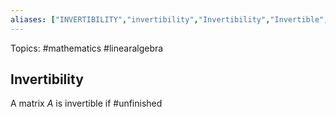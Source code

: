 ```yaml
---
aliases: ["INVERTIBILITY","invertibility","Invertibility","Invertible","invertible","singular","Singular"] 
---
```

Topics: #mathematics #linearalgebra 

## Invertibility
A matrix $A$ is invertible if 
#unfinished 